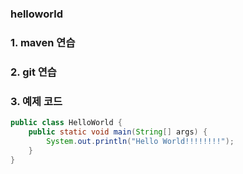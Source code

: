 ### helloworld

### 1. maven 연습
### 2. git 연습
### 3. 예제 코드

```java
public class HelloWorld {
	public static void main(String[] args) {
		System.out.println("Hello World!!!!!!!!");
	}
}
```